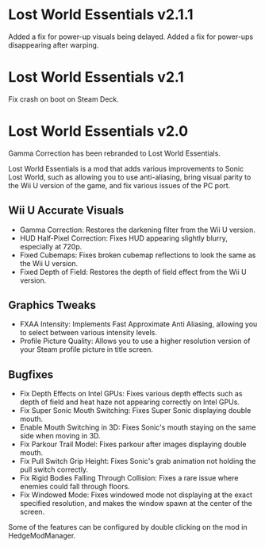 # Lost World Essentials v2.1.1
Added a fix for power-up visuals being delayed.
Added a fix for power-ups disappearing after warping.

# Lost World Essentials v2.1
Fix crash on boot on Steam Deck.

# Lost World Essentials v2.0

Gamma Correction has been rebranded to Lost World Essentials.

Lost World Essentials is a mod that adds various improvements to Sonic Lost World, such as allowing you to use anti-aliasing, bring visual parity to the Wii U version of the game, and fix various issues of the PC port.

## Wii U Accurate Visuals

* Gamma Correction: Restores the darkening filter from the Wii U version.
* HUD Half-Pixel Correction: Fixes HUD appearing slightly blurry, especially at 720p.
* Fixed Cubemaps: Fixes broken cubemap reflections to look the same as the Wii U version.
* Fixed Depth of Field: Restores the depth of field effect from the Wii U version.

## Graphics Tweaks

* FXAA Intensity: Implements Fast Approximate Anti Aliasing, allowing you to select between various intensity levels.
* Profile Picture Quality: Allows you to use a higher resolution version of your Steam profile picture in title screen.

## Bugfixes

* Fix Depth Effects on Intel GPUs: Fixes various depth effects such as depth of field and heat haze not appearing correctly on Intel GPUs.
* Fix Super Sonic Mouth Switching: Fixes Super Sonic displaying double mouth.
* Enable Mouth Switching in 3D: Fixes Sonic's mouth staying on the same side when moving in 3D.
* Fix Parkour Trail Model: Fixes parkour after images displaying double mouth.
* Fix Pull Switch Grip Height: Fixes Sonic's grab animation not holding the pull switch correctly.
* Fix Rigid Bodies Falling Through Collision: Fixes a rare issue where enemies could fall through floors.
* Fix Windowed Mode: Fixes windowed mode not displaying at the exact specified resolution, and makes the window spawn at the center of the screen.

Some of the features can be configured by double clicking on the mod in HedgeModManager.